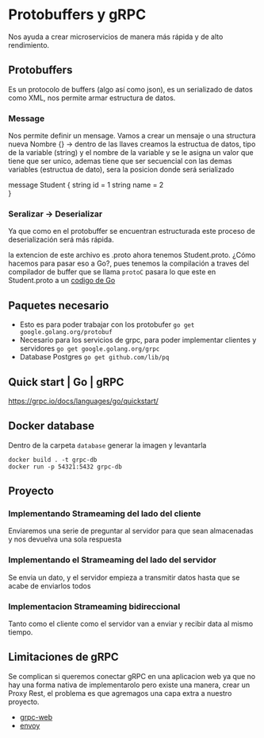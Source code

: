 # Protobuffers y gRPC
Nos ayuda a crear microservicios de manera más rápida y de alto rendimiento.

## Protobuffers
Es un protocolo de buffers (algo así como json), es un serializado de datos como XML, nos permite armar estructura de datos. 

### Message
Nos permite definir un mensage. Vamos a crear un mensaje o una structura nueva Nombre {} -> dentro de las llaves creamos la estructua de datos, tipo de la variable (string) y el nombre de la variable y se le asigna un valor que tiene que ser unico, ademas tiene que ser secuencial con las demas variables (estructua de dato), sera la posicion donde será serializado

message Student {
  string id = 1
  string name = 2  
}

### Seralizar -> Deserializar 
Ya que como en el protobuffer se encuentran estructurada este proceso de deserialización será más rápida.


la extencion de este archivo es .proto ahora tenemos Student.proto. ¿Cómo hacemos para pasar eso a Go?, pues tenemos la compilación a traves del compilador de buffer que se llama ```protoC``` pasara lo que este en Student.proto a un [codigo de Go](https://developers.google.com/protocol-buffers/docs/reference/go-generated)

## Paquetes necesario
* Esto es para poder trabajar con los protobufer ```go get google.golang.org/protobuf```
* Necesario para los servicios de grpc, para poder implementar clientes y servidores ```go get google.golang.org/grpc```
* Database Postgres ```go get github.com/lib/pq```

## Quick start | Go | gRPC
https://grpc.io/docs/languages/go/quickstart/


## Docker database 
Dentro de la carpeta ```database``` generar la imagen y levantarla
```
docker build . -t grpc-db
docker run -p 54321:5432 grpc-db
```

## Proyecto
### Implementando Strameaming del lado del cliente
Enviaremos una serie de preguntar al servidor para que sean almacenadas y nos devuelva una sola respuesta

### Implementando el Strameaming del lado del servidor 
Se envia un dato, y el servidor empieza a transmitir datos hasta que se acabe de enviarlos todos 

### Implementacion Strameaming bidireccional
Tanto como el cliente como el servidor van a enviar y recibir data al mismo tiempo. 

## Limitaciones de gRPC 
Se complican si queremos conectar gRPC en una aplicacion web ya que  no hay una forma nativa de implementarolo pero existe una  manera, crear un Proxy Rest, el problema es que agremagos una capa extra a nuestro proyecto.

* [grpc-web](https://github.com/grpc/grpc-web)
* [envoy](https://www.envoyproxy.io)
